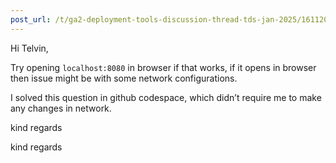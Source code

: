```yaml
---
post_url: /t/ga2-deployment-tools-discussion-thread-tds-jan-2025/161120/18
---
```

Hi Telvin,

Try opening `localhost:8080` in browser if that works, if it opens in browser then issue might be with some network configurations.

I solved this question in github codespace, which didn’t require me to make any changes in network.

kind regards

kind regards